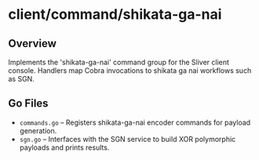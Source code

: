 # client/command/shikata-ga-nai

## Overview

Implements the 'shikata-ga-nai' command group for the Sliver client console. Handlers map Cobra invocations to shikata ga nai workflows such as SGN.

## Go Files

- `commands.go` – Registers shikata-ga-nai encoder commands for payload generation.
- `sgn.go` – Interfaces with the SGN service to build XOR polymorphic payloads and prints results.
